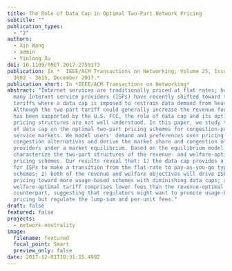 ```yaml
---
title: The Role of Data Cap in Optimal Two-Part Network Pricing
subtitle: ""
publication_types:
  - "2"
authors:
  - Xin Wang
  - admin
  - Yinlong Xu
doi: 10.1109/TNET.2017.2750173
publication: In *  IEEE/ACM Transactions on Networking, Volume 25, Issue 6, pp.
  3602 - 3615, December 2017.*
publication_short: In *IEEE/ACM Transactions on Networking*
abstract: "Internet services are traditionally priced at flat rates; however,
  many Internet service providers (ISPs) have recently shifted toward two-part
  tariffs where a data cap is imposed to restrain data demand from heavy users.
  Although the two-part tariff could generally increase the revenue for ISPs and
  has been supported by the U.S. FCC, the role of data cap and its optimal
  pricing structures are not well understood. In this paper, we study the impact
  of data cap on the optimal two-part pricing schemes for congestion-prone
  service markets. We model users' demand and preferences over pricing and
  congestion alternatives and derive the market share and congestion of service
  providers under a market equilibrium. Based on the equilibrium model, we
  characterize the two-part structures of the revenue- and welfare-optimal
  pricing schemes. Our results reveal that: 1) the data cap provides a mechanism
  for ISPs to make a transition from the flat-rate to pay-as-you-go type of
  schemes; 2) both of the revenue and welfare objectives will drive ISP's
  pricing toward more usage-based schemes with diminishing data caps; and 3) the
  welfare-optimal tariff comprises lower fees than the revenue-optimal
  counterpart, suggesting that regulators might want to promote usage-based
  pricing but regulate the lump-sum and per-unit fees."
draft: false
featured: false
projects:
  - network-neutrality
image:
  filename: featured
  focal_point: Smart
  preview_only: false
date: 2017-12-01T10:31:15.499Z
---
```

